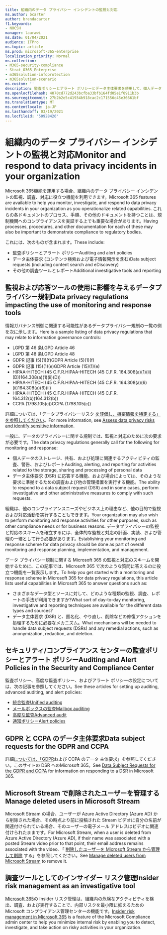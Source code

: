 ```yaml
---
title: 組織内のデータ プライバシー インシデントの監視と対応
ms.author: bcarter
author: brendacarter
f1.keywords:
- NOCSH
manager: laurawi
ms.date: 01/04/2021
audience: ITPro
ms.topic: article
ms.prod: microsoft-365-enterprise
localization_priority: Normal
ms.collection:
- M365-security-compliance
- Strat_O365_Enterprise
- m365solution-infoprotection
- m365solution-scenario
ms.custom: ''
description: 監査ポリシーとアラート ポリシーとデータ主体要求を使用して、個人データ インシデントの監視と対応を行います。
ms.openlocfilehash: 4070cd772d243bcfba33bfb164fd05e1f0911b3b
ms.sourcegitcommit: 27b2b2e5c41934b918cac2c171556c45e36661bf
ms.translationtype: MT
ms.contentlocale: ja-JP
ms.lasthandoff: 03/19/2021
ms.locfileid: "50928426"
---
```

# <a name="monitor-and-respond-to-data-privacy-incidents-in-your-organization"></a><span data-ttu-id="8e6ec-103">組織内のデータ プライバシー インシデントの監視と対応</span><span class="sxs-lookup"><span data-stu-id="8e6ec-103">Monitor and respond to data privacy incidents in your organization</span></span>

<span data-ttu-id="8e6ec-104">Microsoft 365機能を運用する場合、組織内のデータ プライバシー インシデントの監視、調査、対応に役立つ機能を利用できます。</span><span class="sxs-lookup"><span data-stu-id="8e6ec-104">Microsoft 365 features are available to help you monitor, investigate, and respond to data privacy incidents in your organization as you operationalize related capabilities.</span></span> <span data-ttu-id="8e6ec-105">これらの各ドキュメントのプロセス、手順、その他のドキュメントを持つことは、規制機関へのコンプライアンスを実証する上でも重要な場合があります。</span><span class="sxs-lookup"><span data-stu-id="8e6ec-105">Having processes, procedures, and other documentation for each of these may also be important to demonstrate compliance to regulatory bodies.</span></span>

<span data-ttu-id="8e6ec-106">これには、次のものが含まれます。</span><span class="sxs-lookup"><span data-stu-id="8e6ec-106">These include:</span></span> 

- <span data-ttu-id="8e6ec-107">監査ポリシーとアラート ポリシー</span><span class="sxs-lookup"><span data-stu-id="8e6ec-107">Auditing and alert policies</span></span>
- <span data-ttu-id="8e6ec-108">データ主体要求 (コンテンツ検索および電子情報開示を含む)</span><span class="sxs-lookup"><span data-stu-id="8e6ec-108">Data subject requests (including content search and eDiscovery)</span></span>
- <span data-ttu-id="8e6ec-109">その他の調査ツールとレポート</span><span class="sxs-lookup"><span data-stu-id="8e6ec-109">Additional investigative tools and reporting</span></span>

## <a name="data-privacy-regulations-impacting-the-use-of-monitoring-and-response-tools"></a><span data-ttu-id="8e6ec-110">監視および応答ツールの使用に影響を与えるデータプライバシー規制</span><span class="sxs-lookup"><span data-stu-id="8e6ec-110">Data privacy regulations impacting the use of monitoring and response tools</span></span>

<span data-ttu-id="8e6ec-111">情報ガバナンス制御に関連する可能性があるデータプライバシー規制の一覧の例を次に示します。</span><span class="sxs-lookup"><span data-stu-id="8e6ec-111">Here is a sample listing of data privacy regulations that may relate to information governance controls:</span></span>

- <span data-ttu-id="8e6ec-112">LGPD 第 46 条</span><span class="sxs-lookup"><span data-stu-id="8e6ec-112">LGPD Article 46</span></span>
- <span data-ttu-id="8e6ec-113">LGPD 第 48 条</span><span class="sxs-lookup"><span data-stu-id="8e6ec-113">LGPD Article 48</span></span>
- <span data-ttu-id="8e6ec-114">GDPR 記事 (5)(1)(f)</span><span class="sxs-lookup"><span data-stu-id="8e6ec-114">GDPR Article (5)(1)(f)</span></span>
- <span data-ttu-id="8e6ec-115">GDPR 記事 (15)(1)(e)</span><span class="sxs-lookup"><span data-stu-id="8e6ec-115">GDPR Article (15)(1)(e)</span></span>
- <span data-ttu-id="8e6ec-116">HIPAA-HITECH (45 C.F.R.</span><span class="sxs-lookup"><span data-stu-id="8e6ec-116">HIPAA-HITECH (45 C.F.R.</span></span> <span data-ttu-id="8e6ec-117">164.308(a)(1)(ii)(D))</span><span class="sxs-lookup"><span data-stu-id="8e6ec-117">164.308(a)(1)(ii)(D))</span></span>
- <span data-ttu-id="8e6ec-118">HIPAA-HITECH (45 C.F.R.</span><span class="sxs-lookup"><span data-stu-id="8e6ec-118">HIPAA-HITECH (45 C.F.R.</span></span> <span data-ttu-id="8e6ec-119">164.308(a)(6)(ii)</span><span class="sxs-lookup"><span data-stu-id="8e6ec-119">164.308(a)(6)(ii)</span></span>
- <span data-ttu-id="8e6ec-120">HIPAA-HITECH (45 C.F.R.</span><span class="sxs-lookup"><span data-stu-id="8e6ec-120">HIPAA-HITECH (45 C.F.R.</span></span> <span data-ttu-id="8e6ec-121">164.312(b))</span><span class="sxs-lookup"><span data-stu-id="8e6ec-121">164.312(b))</span></span>
- <span data-ttu-id="8e6ec-122">CCPA (1798.105(c))</span><span class="sxs-lookup"><span data-stu-id="8e6ec-122">CCPA (1798.105(c))</span></span>

<span data-ttu-id="8e6ec-123">詳細については、「データプライバシーリスク [を評価し、機密情報を特定する」を参照してください](information-protection-deploy-assess.md)。</span><span class="sxs-lookup"><span data-stu-id="8e6ec-123">For more information, see [Assess data privacy risks and identify sensitive information](information-protection-deploy-assess.md).</span></span>

<span data-ttu-id="8e6ec-124">一般に、データのプライバシーに関する規制では、監視と対応のために次の要求が必要です。</span><span class="sxs-lookup"><span data-stu-id="8e6ec-124">The data privacy regulations generally call for the following for monitoring and response:</span></span>

- <span data-ttu-id="8e6ec-125">個人データのストレージ、共有、および処理に関連するアクティビティの監査、警告、およびレポート</span><span class="sxs-lookup"><span data-stu-id="8e6ec-125">Auditing, alerting, and reporting for activities related to the storage, sharing and processing of personal data</span></span>
- <span data-ttu-id="8e6ec-126">データ主体要求 (DSR) に応答する機能、および場合によっては、そのような要求に準拠するための調査および他の管理措置を実行する機能。</span><span class="sxs-lookup"><span data-stu-id="8e6ec-126">The ability to respond to a data subject request (DSR) and in some cases, perform investigative and other administrative measures to comply with such requests.</span></span>

<span data-ttu-id="8e6ec-127">組織は、他のコンプライアンスニーズやビジネス上の理由など、他の目的で監視および対応活動を実行することもできます。</span><span class="sxs-lookup"><span data-stu-id="8e6ec-127">Your organization may also wish to perform monitoring and response activities for other purposes, such as other compliance needs or for business reasons.</span></span> <span data-ttu-id="8e6ec-128">データプライバシーの監視と対応のスキームを確立するには、全体的な監視と対応の計画、実装、および管理の一環として行う必要があります。</span><span class="sxs-lookup"><span data-stu-id="8e6ec-128">Establishing your monitoring and response scheme for data privacy should be done as part of overall monitoring and response planning, implementation, and management.</span></span>

<span data-ttu-id="8e6ec-129">データ プライバシー規制に関する Microsoft 365 の監視と対応のスキームを開始するために、この記事では、Microsoft 365 で次のような質問に答えるのに役立つ機能を一覧表示します。</span><span class="sxs-lookup"><span data-stu-id="8e6ec-129">To help you get started with a monitoring and response scheme in Microsoft 365 for data privacy regulations, this article lists useful capabilities in Microsoft 365 to answer questions such as:</span></span> 

- <span data-ttu-id="8e6ec-130">さまざまなデータ型とソースに対して、どのような種類の監視、調査、レポートの手法が利用できますか?</span><span class="sxs-lookup"><span data-stu-id="8e6ec-130">What sort of day-to-day monitoring, investigative and reporting techniques are available for the different data types and sources?</span></span>
- <span data-ttu-id="8e6ec-131">データ主体要求 (DSR) と、匿名化、やり直し、削除などの修復アクションを処理するために必要なメカニズム。</span><span class="sxs-lookup"><span data-stu-id="8e6ec-131">What mechanisms will be needed to handle data subject requests (DSRs) and any remedial actions, such as anonymization, redaction, and deletion.</span></span>

## <a name="auditing-and-alert-policies-in-the-security-and-compliance-center"></a><span data-ttu-id="8e6ec-132">セキュリティ/コンプライアンス センターの監査ポリシーとアラート ポリシー</span><span class="sxs-lookup"><span data-stu-id="8e6ec-132">Auditing and Alert Policies in the Security and Compliance Center</span></span>

<span data-ttu-id="8e6ec-133">監査ポリシー、高度な監査ポリシー、およびアラート ポリシーの設定については、次の記事を参照してください。</span><span class="sxs-lookup"><span data-stu-id="8e6ec-133">See these articles for setting up auditing, advanced auditing, and alert policies:</span></span>

- [<span data-ttu-id="8e6ec-134">統合監査</span><span class="sxs-lookup"><span data-stu-id="8e6ec-134">Unified auditing</span></span>](../compliance/search-the-audit-log-in-security-and-compliance.md)
- [<span data-ttu-id="8e6ec-135">メールボックスの監査</span><span class="sxs-lookup"><span data-stu-id="8e6ec-135">Mailbox auditing</span></span>](../compliance/enable-mailbox-auditing.md)
- [<span data-ttu-id="8e6ec-136">高度な監査</span><span class="sxs-lookup"><span data-stu-id="8e6ec-136">Advanced audit</span></span>](../compliance/advanced-audit.md)
- [<span data-ttu-id="8e6ec-137">通知ポリシー</span><span class="sxs-lookup"><span data-stu-id="8e6ec-137">Alert policies</span></span>](../compliance/alert-policies.md)

## <a name="data-subject-requests-for-the-gdpr-and-ccpa"></a><span data-ttu-id="8e6ec-138">GDPR と CCPA のデータ主体要求</span><span class="sxs-lookup"><span data-stu-id="8e6ec-138">Data subject requests for the GDPR and CCPA</span></span>

<span data-ttu-id="8e6ec-139">詳細[については、「GDPR](/compliance/regulatory/gdpr-dsr-Office365)および CCPA のデータ 主体要求」を参照してください。このサイトの DSR へのMicrosoft 365。</span><span class="sxs-lookup"><span data-stu-id="8e6ec-139">See [Data Subject Requests for the GDPR and CCPA](/compliance/regulatory/gdpr-dsr-Office365) for information on responding to a DSR in Microsoft 365.</span></span>

## <a name="manage-deleted-users-in-microsoft-stream"></a><span data-ttu-id="8e6ec-140">Microsoft Stream で削除されたユーザーを管理する</span><span class="sxs-lookup"><span data-stu-id="8e6ec-140">Manage deleted users in Microsoft Stream</span></span>

<span data-ttu-id="8e6ec-141">Microsoft Stream の場合、ユーザーが Azure Active Directory (Azure AD) から削除された場合、その時点より前に投稿された Stream ビデオに自分の名前が関連付けられている場合、そのユーザーの電子メール アドレスはビデオに関連付けられたままです。</span><span class="sxs-lookup"><span data-stu-id="8e6ec-141">For Microsoft Stream, when a user is deleted from Azure Active Directory (Azure AD), if their name was associated with a posted Stream video prior to that point, their email address remains associated with the video.</span></span> <span data-ttu-id="8e6ec-142">「 [削除したユーザーを Microsoft Stream から管理して削除](/stream/managing-deleted-users) する」を参照してください。</span><span class="sxs-lookup"><span data-stu-id="8e6ec-142">See [Manage deleted users from Microsoft Stream](/stream/managing-deleted-users) to remove it.</span></span>

## <a name="insider-risk-management-as-an-investigative-tool"></a><span data-ttu-id="8e6ec-143">調査ツールとしてのインサイダー リスク管理</span><span class="sxs-lookup"><span data-stu-id="8e6ec-143">Insider risk management as an investigative tool</span></span>

<span data-ttu-id="8e6ec-144">[Microsoft 365](../compliance/insider-risk-management.md)の Insider リスク管理は、組織内の危険なアクティビティを検出、調査、および実行することで、内部リスクを最小限に抑えるための Microsoft コンプライアンス管理センターの機能です。</span><span class="sxs-lookup"><span data-stu-id="8e6ec-144">[Insider risk management in Microsoft 365](../compliance/insider-risk-management.md) is a feature of the Microsoft Compliance admin center to help you minimize internal risk by enabling you to detect, investigate, and take action on risky activities in your organization.</span></span>